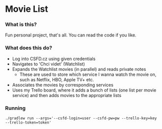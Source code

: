 # Movie List

### What is this?

Fun personal project, that's all. You can read the code if you like.

### What does this do?

- Log into CSFD.cz using given credentials
- Navigates to 'Chci videt' (Watchlist)
- Expands the Watchlist movies (in parallel) and reads private notes
  - These are used to store which service I wanna watch the movie on, such as Netflix, HBO, Apple TV+ etc.
- Associates the movies by corresponding services
- Uses my Trello board, where it adds a bunch of lists (one list per movie service) and then adds movies to the appropriate lists

### Running

`./gradlew run --args='--csfd-login=user --csfd-pw=pw --trello-key=key --trello-token=token'`